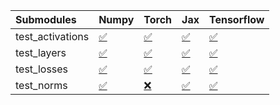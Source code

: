 | Submodules       | Numpy                                                                                                                           | Torch                                                                                                                           | Jax                                                                                                                             | Tensorflow                                                                                                                      |
|:-----------------|:--------------------------------------------------------------------------------------------------------------------------------|:--------------------------------------------------------------------------------------------------------------------------------|:--------------------------------------------------------------------------------------------------------------------------------|:--------------------------------------------------------------------------------------------------------------------------------|
| test_activations | <a href="https://github.com/unifyai/ivy/runs/7832479105?check_suite_focus=true" rel="noopener noreferrer" target="_blank">✅</a> | <a href="https://github.com/unifyai/ivy/runs/7832479260?check_suite_focus=true" rel="noopener noreferrer" target="_blank">✅</a> | <a href="https://github.com/unifyai/ivy/runs/7832479397?check_suite_focus=true" rel="noopener noreferrer" target="_blank">✅</a> | <a href="https://github.com/unifyai/ivy/runs/7832479613?check_suite_focus=true" rel="noopener noreferrer" target="_blank">✅</a> |
| test_layers      | <a href="https://github.com/unifyai/ivy/runs/7832479155?check_suite_focus=true" rel="noopener noreferrer" target="_blank">✅</a> | <a href="https://github.com/unifyai/ivy/runs/7832479296?check_suite_focus=true" rel="noopener noreferrer" target="_blank">✅</a> | <a href="https://github.com/unifyai/ivy/runs/7832479437?check_suite_focus=true" rel="noopener noreferrer" target="_blank">✅</a> | <a href="https://github.com/unifyai/ivy/runs/7832479688?check_suite_focus=true" rel="noopener noreferrer" target="_blank">✅</a> |
| test_losses      | <a href="https://github.com/unifyai/ivy/runs/7832479187?check_suite_focus=true" rel="noopener noreferrer" target="_blank">✅</a> | <a href="https://github.com/unifyai/ivy/runs/7832479332?check_suite_focus=true" rel="noopener noreferrer" target="_blank">✅</a> | <a href="https://github.com/unifyai/ivy/runs/7832479486?check_suite_focus=true" rel="noopener noreferrer" target="_blank">✅</a> | <a href="https://github.com/unifyai/ivy/runs/7832479775?check_suite_focus=true" rel="noopener noreferrer" target="_blank">✅</a> |
| test_norms       | <a href="https://github.com/unifyai/ivy/runs/7832479226?check_suite_focus=true" rel="noopener noreferrer" target="_blank">✅</a> | <a href="https://github.com/unifyai/ivy/runs/7832479359?check_suite_focus=true" rel="noopener noreferrer" target="_blank">❌</a> | <a href="https://github.com/unifyai/ivy/runs/7832479544?check_suite_focus=true" rel="noopener noreferrer" target="_blank">✅</a> | <a href="https://github.com/unifyai/ivy/runs/7832479825?check_suite_focus=true" rel="noopener noreferrer" target="_blank">✅</a> |